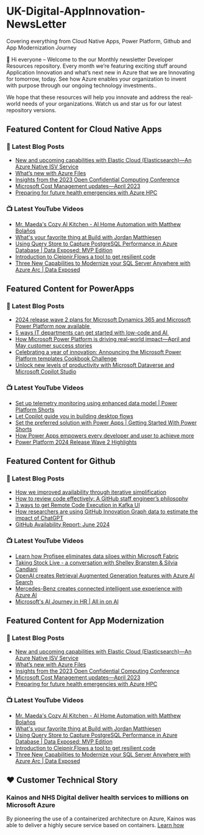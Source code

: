 # UK-Digital-AppInnovation-NewsLetter

Covering everything from Cloud Native Apps, Power Platform, Github and App Modernization Journey

👋 Hi everyone – Welcome to the our Monthly newsletter Developer Resources repository. Every month we’re featuring exciting stuff around Application Innovation and what’s next new in Azure that we are Innovating for tomorrow, today. See how Azure enables your organization to invent with purpose through our ongoing technology investments..


We hope that these resources will help you innovate and address the real-world needs of your organizations. Watch us and star us for our latest repository versions.

## Featured Content for Cloud Native Apps


### 📝 Latest Blog Posts

    
<!-- BLOGCNA:START -->
- [New and upcoming capabilities with Elastic Cloud (Elasticsearch)—An Azure Native ISV Service](https://azure.microsoft.com/blog/new-and-upcoming-capabilities-with-elastic-cloud-elasticsearch-an-azure-native-isv-service/)
- [What’s new with Azure Files](https://azure.microsoft.com/blog/what-s-new-with-azure-files/)
- [Insights from the 2023 Open Confidential Computing Conference](https://azure.microsoft.com/blog/insights-from-the-2023-open-confidential-computing-conference/)
- [Microsoft Cost Management updates—April 2023](https://azure.microsoft.com/blog/microsoft-cost-management-updates-april-2023/)
- [Preparing for future health emergencies with Azure HPC ](https://azure.microsoft.com/blog/preparing-for-future-health-emergencies-with-azure-hpc/)
<!-- BLOGCNA:END -->

### 📺 Latest YouTube Videos

 
<!-- YOUTUBECNA:START -->
- [Mr. Maeda&#39;s Cozy AI Kitchen - AI Home Automation with Matthew Bolaños](https://www.youtube.com/watch?v=quC_bhlMBSQ)
- [What&#39;s your favorite thing at Build with Jordan Matthiesen](https://www.youtube.com/watch?v=vzK7Tj1fpVU)
- [Using Query Store to Capture PostgreSQL Performance in Azure Database | Data Exposed: MVP Edition](https://www.youtube.com/watch?v=zlGluGXZ0uM)
- [Introduction to Cleipnir.Flows a tool to get resilient code](https://www.youtube.com/watch?v=XHLes8EZNas)
- [Three New Capabilities to Modernize your SQL Server Anywhere with Azure Arc | Data Exposed](https://www.youtube.com/watch?v=DkIY4-qwhoU)
<!-- YOUTUBECNA:END -->

##  Featured Content for PowerApps
### 📝 Latest Blog Posts
<!-- BLOGPOWER:START -->
- [2024 release wave 2 plans for Microsoft Dynamics 365 and Microsoft Power Platform now available ](https://www.microsoft.com/en-us/dynamics-365/blog/business-leader/2024/07/16/2024-release-wave-2-plans-for-microsoft-dynamics-365-and-microsoft-power-platform-now-available/)
- [5 ways IT departments can get started with low-code and AI ](https://www.microsoft.com/en-us/microsoft-copilot/blog/copilot-studio/5-ways-it-departments-can-get-started-with-low-code-and-ai/)
- [How Microsoft Power Platform is driving real-world impact—April and May customer success stories](https://www.microsoft.com/en-us/power-platform/blog/2024/06/26/how-microsoft-power-platform-is-driving-real-world-impact-april-and-may-customer-success-stories/)
- [Celebrating a year of innovation: Announcing the Microsoft Power Platform templates Cookbook Challenge](https://www.microsoft.com/en-us/power-platform/blog/2024/06/06/celebrating-a-year-of-innovation-announcing-the-microsoft-power-platform-templates-cookbook-challenge/)
- [Unlock new levels of productivity with Microsoft Dataverse and Microsoft Copilot Studio](https://powerapps.microsoft.com/en-us/blog/unlock-new-levels-of-productivity-with-microsoft-dataverse-and-microsoft-copilot-studio/)
<!-- BLOGPOWER:END -->
 ### 📺 Latest YouTube Videos
    
<!-- YOUTUBEPOWER:START -->
- [Set up telemetry monitoring using enhanced data model | Power Platform Shorts](https://www.youtube.com/watch?v=WtZS68RPo5E)
- [Let Copilot guide you in building desktop flows](https://www.youtube.com/watch?v=gZhyPI0fHbI)
- [Set the preferred solution with Power Apps | Getting Started With Power Shorts](https://www.youtube.com/watch?v=WohjakB8OdE)
- [How Power Apps empowers every developer and user to achieve more](https://www.youtube.com/watch?v=JljagTqxkOk)
- [Power Platform 2024 Release Wave 2 Highlights](https://www.youtube.com/watch?v=fo3mSmPpz7s)
<!-- YOUTUBEPOWER:END -->

##  Featured Content for Github
### 📝 Latest Blog Posts
<!-- BLOGGITHUB:START -->
- [How we improved availability through iterative simplification](https://github.blog/engineering/engineering-principles/how-we-improved-availability-through-iterative-simplification/)
- [How to review code effectively: A GitHub staff engineer’s philosophy](https://github.blog/developer-skills/github/how-to-review-code-effectively-a-github-staff-engineers-philosophy/)
- [3 ways to get Remote Code Execution in Kafka UI](https://github.blog/security/vulnerability-research/3-ways-to-get-remote-code-execution-in-kafka-ui/)
- [How researchers are using GitHub Innovation Graph data to estimate the impact of ChatGPT](https://github.blog/news-insights/policy-news-and-insights/how-researchers-are-using-github-innovation-graph-data-to-estimate-the-impact-of-chatgpt/)
- [GitHub Availability Report: June 2024](https://github.blog/news-insights/company-news/github-availability-report-june-2024/)
<!-- BLOGGITHUB:END -->
### 📺 Latest YouTube Videos
<!-- YOUTUBEGITHUB:START -->
- [Learn how Profisee eliminates data siloes within Microsoft Fabric](https://www.youtube.com/watch?v=kMZE6KjCs98)
- [Taking Stock Live - a conversation with Shelley Bransten &amp; Silvia Candiani](https://www.youtube.com/watch?v=NMEdNprUOzI)
- [OpenAI creates Retrieval Augmented Generation features with Azure AI Search](https://www.youtube.com/watch?v=cjIE5fBInAE)
- [Mercedes-Benz creates connected intelligent use experience with Azure AI](https://www.youtube.com/watch?v=ocxnhqZuS8w)
- [Microsoft&#39;s AI Journey in HR | All in on AI](https://www.youtube.com/watch?v=ffrmZhT3BJA)
<!-- YOUTUBEGITHUB:END -->
##  Featured Content for App Modernization
### 📝 Latest Blog Posts
<!-- BLOGAPPMOD:START -->
- [New and upcoming capabilities with Elastic Cloud (Elasticsearch)—An Azure Native ISV Service](https://azure.microsoft.com/blog/new-and-upcoming-capabilities-with-elastic-cloud-elasticsearch-an-azure-native-isv-service/)
- [What’s new with Azure Files](https://azure.microsoft.com/blog/what-s-new-with-azure-files/)
- [Insights from the 2023 Open Confidential Computing Conference](https://azure.microsoft.com/blog/insights-from-the-2023-open-confidential-computing-conference/)
- [Microsoft Cost Management updates—April 2023](https://azure.microsoft.com/blog/microsoft-cost-management-updates-april-2023/)
- [Preparing for future health emergencies with Azure HPC ](https://azure.microsoft.com/blog/preparing-for-future-health-emergencies-with-azure-hpc/)
<!-- BLOGAPPMOD:END -->
### 📺 Latest YouTube Videos
<!-- YOUTUBEAPPMOD:START -->
- [Mr. Maeda&#39;s Cozy AI Kitchen - AI Home Automation with Matthew Bolaños](https://www.youtube.com/watch?v=quC_bhlMBSQ)
- [What&#39;s your favorite thing at Build with Jordan Matthiesen](https://www.youtube.com/watch?v=vzK7Tj1fpVU)
- [Using Query Store to Capture PostgreSQL Performance in Azure Database | Data Exposed: MVP Edition](https://www.youtube.com/watch?v=zlGluGXZ0uM)
- [Introduction to Cleipnir.Flows a tool to get resilient code](https://www.youtube.com/watch?v=XHLes8EZNas)
- [Three New Capabilities to Modernize your SQL Server Anywhere with Azure Arc | Data Exposed](https://www.youtube.com/watch?v=DkIY4-qwhoU)
<!-- YOUTUBEAPPMOD:END -->


## ♥️ Customer Technical Story 

### Kainos and NHS Digital deliver health services to millions on Microsoft Azure

By pioneering the use of a containerized architecture on Azure, Kainos was able to deliver a highly secure service based on containers. [Learn how](https://customers.microsoft.com/en-us/story/1368348549535774520-kainos-and-nhs-digital-deliver-health-services-to-millions-on-microsoft-azure)

